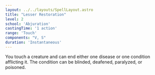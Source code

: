 ```yaml
---
layout: ../../layouts/SpellLayout.astro
title: "Lesser Restoration"
level: 2
school: 'Abjuration'
castingTime: '1 action'
range: 'Touch'
components: "V, S"
duration: 'Instantaneous'
---
```


You touch a creature and can end either one disease or one condition afflicting it. The condition can be blinded, deafened, paralyzed, or poisoned.